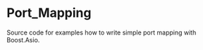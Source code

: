 Port_Mapping
============

Source code for examples how to write simple port mapping with Boost.Asio.
